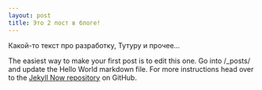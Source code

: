 ```yaml
---
layout: post
title: Это 2 пост в блоге!
---
```


Какой-то текст про разработку, Тутуру и прочее...

The easiest way to make your first post is to edit this one. Go into /_posts/ and update the Hello World markdown file. For more instructions head over to the [Jekyll Now repository](https://github.com/barryclark/jekyll-now) on GitHub.



